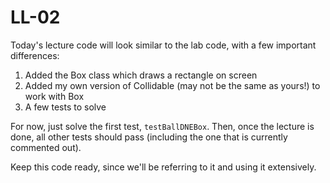 # LL-02

Today's lecture code will look similar to the lab code, with a few important differences:
1) Added the Box class which draws a rectangle on screen
2) Added my own version of Collidable (may not be the same as yours!) to work with Box
3) A few tests to solve

For now, just solve the first test, `testBallDNEBox`. Then, once the lecture is done, all other tests should pass (including the one that is currently commented out).

Keep this code ready, since we'll be referring to it and using it extensively.
